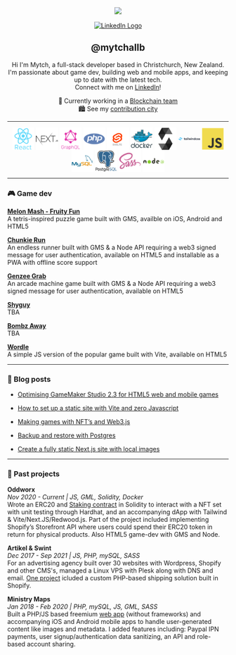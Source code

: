<div id="header" align="center">
  <img src="https://media4.giphy.com/media/26n7b7PjSOZJwVCmY/giphy.gif?cid=790b7611a866f892dd360d0fd3acf4dc3aae16739f38fb71&rid=giphy.gif&ct=g" width="100"/>
  <div id="badges">

  [<img alt="LinkedIn Logo" width="120px" src="https://img.shields.io/badge/LinkedIn-blue?style=for-the-badge&logo=linkedin&logoColor=white" />](https://www.linkedin.com/in/mytchall-bransgrove-8352a3118/)

  </div>

## @mytchallb

Hi I'm Mytch, a full-stack developer based in Christchurch, New Zealand.  
I'm passionate about game dev, building web and mobile apps, and keeping up to date with the latest tech.  
Connect with me on [LinkedIn](https://www.linkedin.com/in/mytchall-bransgrove-8352a3118/)!

🔐 Currently working in a [Blockchain team](https://oddworx.com/)  
🏙 See my [contribution city](https://honzaap.github.io/GithubCity/?name=mytchallb&year=2022)

</div>

---

<div id="logo" align="center">
<img align="center" src="https://raw.githubusercontent.com/devicons/devicon/1119b9f84c0290e0f0b38982099a2bd027a48bf1/icons/react/react-original-wordmark.svg" width=50>
<img align="center" src="https://raw.githubusercontent.com/devicons/devicon/1119b9f84c0290e0f0b38982099a2bd027a48bf1/icons/nextjs/nextjs-original-wordmark.svg" width=50>
<img align="center" src="https://raw.githubusercontent.com/devicons/devicon/1119b9f84c0290e0f0b38982099a2bd027a48bf1/icons/graphql/graphql-plain-wordmark.svg" width=50>
<img align="center" src="https://raw.githubusercontent.com/devicons/devicon/master/icons/php/php-plain.svg" width=50>
<img align="center" src="https://raw.githubusercontent.com/devicons/devicon/1119b9f84c0290e0f0b38982099a2bd027a48bf1/icons/svelte/svelte-original-wordmark.svg" width=50>
<img align="center" src="https://raw.githubusercontent.com/devicons/devicon/1119b9f84c0290e0f0b38982099a2bd027a48bf1/icons/docker/docker-original-wordmark.svg" width=50>
<img align="center" src="https://raw.githubusercontent.com/devicons/devicon/1119b9f84c0290e0f0b38982099a2bd027a48bf1/icons/solidity/solidity-original.svg" width=50>
<img align="center" src="https://raw.githubusercontent.com/devicons/devicon/1119b9f84c0290e0f0b38982099a2bd027a48bf1/icons/tailwindcss/tailwindcss-original-wordmark.svg" width=50>
<img align="center" src="https://raw.githubusercontent.com/devicons/devicon/1119b9f84c0290e0f0b38982099a2bd027a48bf1/icons/javascript/javascript-original.svg" width=50>
<img align="center" src="https://raw.githubusercontent.com/devicons/devicon/1119b9f84c0290e0f0b38982099a2bd027a48bf1/icons/mysql/mysql-original-wordmark.svg" width=50>
<img align="center" src="https://raw.githubusercontent.com/devicons/devicon/1119b9f84c0290e0f0b38982099a2bd027a48bf1/icons/postgresql/postgresql-original-wordmark.svg" width=50 />
<img align="center" src="https://raw.githubusercontent.com/devicons/devicon/1119b9f84c0290e0f0b38982099a2bd027a48bf1/icons/sass/sass-original.svg" width=50 />
<img align="center" src="https://raw.githubusercontent.com/devicons/devicon/1119b9f84c0290e0f0b38982099a2bd027a48bf1/icons/nodejs/nodejs-original-wordmark.svg" width=50 />
</div>

---

### 🎮 Game dev

**[Melon Mash - Fruity Fun](https://apps.mbmedia.co.nz/melon-mash/)**  
A tetris-inspired puzzle game built with GMS, availble on iOS, Android and HTML5

**[Chunkie Run](https://arcade.oddworx.com/chunkie-run/)**  
An endless runner built with GMS & a Node API requiring a web3 signed message for user authentication, available on HTML5 and installable as a PWA with offline score support

**[Genzee Grab](https://arcade.oddworx.com/genzee-grab/)**  
An arcade machine game built with GMS & a Node API requiring a web3 signed message for user authentication, available on HTML5

[**Shyguy**](?)  
TBA

[**Bombz Away**](?)  
TBA

**[Wordle](https://github.com/mytchallb/wordle)**  
A simple JS version of the popular game built with Vite, available on HTML5

---

### 📝 Blog posts

* [Optimising GameMaker Studio 2.3 for HTML5 web and mobile games](https://mytchall.dev/optimising-gamemaker-studio-2-3-for-html5-web-and-mobile-games/)

* [How to set up a static site with Vite and zero Javascript](https://mytchall.dev/how-to-set-up-a-static-site-with-vite-and-zero-javascript/)

* [Making games with NFT’s and Web3.js](https://mytchall.dev/making-games-with-nfts-and-web3-js/)

* [Backup and restore with Postgres](https://mytchall.dev/backup-and-restore-with-postgres/)

* [Create a fully static Next.js site with local images](https://mytchall.dev/create-a-fully-static-next-js-site-with-local-images/)

---

### 💾 Past projects

**Oddworx**  
_Nov 2020 - Current | JS, GML, Solidity, Docker_  
Wrote an ERC20 and [Staking contract](https://etherscan.io/address/0x428b6a13277116C62D751bebbC6f47011A0Cdc11#code) in Solidity to interact with a NFT set with unit testing through Hardhat, and an accompanying dApp with Tailwind & Vite/Next.JS/Redwood.js. Part of the project included implementing Shopify’s Storefront API where users could spend their ERC20 token in return for physical products. Also HTML5 game-dev with GMS and Node.

**Artikel & Swint**  
_Dec 2017 - Sep 2021 | JS, PHP, mySQL, SASS_  
For an advertising agency built over 30 websites with Wordpress, Shopify and other CMS's, managed a Linux VPS with Plesk along with DNS and email. [One project](https://nzpetfoods.co.nz/pages/freight) icluded a custom PHP-based shipping solution built in Shopify.

**Ministry Maps**  
_Jan 2018 - Feb 2020 | PHP, mySQL, JS, GML, SASS_  
Built a PHP/JS based freemium [web app](https://ministrymaps.co.nz/) (without frameworks) and accompanying iOS and Android mobile apps to handle user-generated content like images and metadata. I added features including: Paypal IPN payments, user signup/authentication data sanitizing, an API and  role-based account sharing.
